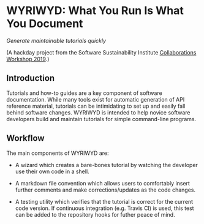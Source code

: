 # WYRIWYD: What You Run Is What You Document

*Generate maintainable tutorials quickly*

(A hackday project from the Software Sustainability
Institute
[Collaborations Workshop 2019](https://software.ac.uk/cw19).)

## Introduction

Tutorials and how-to guides are a key component of software
documentation. While many tools exist for automatic generation of API
reference material, tutorials can be intimidating to set up and easily
fall behind software changes. WYRIWYD is intended to help novice
software developers build and maintain tutorials for simple
command-line programs.

## Workflow

The main components of WYRIWYD are:

- A wizard which creates a bare-bones tutorial by watching the
  developer use their own code in a shell.

- A markdown file convention which allows users to comfortably insert
  further comments and make corrections/updates as the code changes.

- A testing utility which verifies that the tutorial is correct for
  the current code version. If continuous integration (e.g. Travis CI)
  is used, this test can be added to the repository hooks for futher
  peace of mind.

